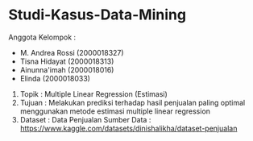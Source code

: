 # Studi-Kasus-Data-Mining

Anggota Kelompok :
- M. Andrea Rossi (2000018327)
- Tisna Hidayat (2000018313)
- Ainunna'imah (2000018016)
- Elinda (2000018033)

1. Topik : Multiple Linear Regression (Estimasi)
2. Tujuan : Melakukan prediksi terhadap hasil penjualan paling optimal menggunakan metode estimasi multiple linear regression
3. Dataset : Data Penjualan
Sumber Data : https://www.kaggle.com/datasets/dinishalikha/dataset-penjualan
